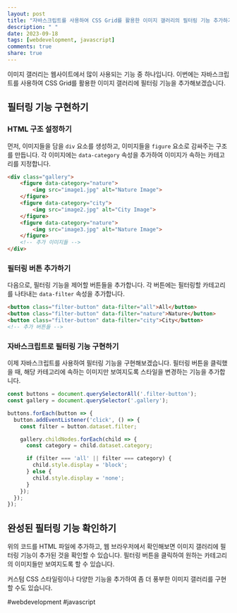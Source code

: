 ```yaml
---
layout: post
title: "자바스크립트를 사용하여 CSS Grid를 활용한 이미지 갤러리의 필터링 기능 추가하기"
description: " "
date: 2023-09-18
tags: [webdevelopment, javascript]
comments: true
share: true
---
```


이미지 갤러리는 웹사이트에서 많이 사용되는 기능 중 하나입니다. 이번에는 자바스크립트를 사용하여 CSS Grid를 활용한 이미지 갤러리에 필터링 기능을 추가해보겠습니다.

## 필터링 기능 구현하기

### HTML 구조 설정하기

먼저, 이미지들을 담을 `div` 요소를 생성하고, 이미지들을 `figure` 요소로 감싸주는 구조를 만듭니다. 각 이미지에는 `data-category` 속성을 추가하여 이미지가 속하는 카테고리를 지정합니다.

```html
<div class="gallery">
    <figure data-category="nature">
        <img src="image1.jpg" alt="Nature Image">
    </figure>
    <figure data-category="city">
        <img src="image2.jpg" alt="City Image">
    </figure>
    <figure data-category="nature">
        <img src="image3.jpg" alt="Nature Image">
    </figure>
    <!-- 추가 이미지들 -->
</div>
```

### 필터링 버튼 추가하기

다음으로, 필터링 기능을 제어할 버튼들을 추가합니다. 각 버튼에는 필터링할 카테고리를 나타내는 `data-filter` 속성을 추가합니다.

```html
<button class="filter-button" data-filter="all">All</button>
<button class="filter-button" data-filter="nature">Nature</button>
<button class="filter-button" data-filter="city">City</button>
<!-- 추가 버튼들 -->
```

### 자바스크립트로 필터링 기능 구현하기

이제 자바스크립트를 사용하여 필터링 기능을 구현해보겠습니다. 필터링 버튼을 클릭했을 때, 해당 카테고리에 속하는 이미지만 보여지도록 스타일을 변경하는 기능을 추가합니다.

```javascript
const buttons = document.querySelectorAll('.filter-button');
const gallery = document.querySelector('.gallery');

buttons.forEach(button => {
  button.addEventListener('click', () => {
    const filter = button.dataset.filter;

    gallery.childNodes.forEach(child => {
      const category = child.dataset.category;

      if (filter === 'all' || filter === category) {
        child.style.display = 'block';
      } else {
        child.style.display = 'none';
      }
    });
  });
});
```

## 완성된 필터링 기능 확인하기

위의 코드를 HTML 파일에 추가하고, 웹 브라우저에서 확인해보면 이미지 갤러리에 필터링 기능이 추가된 것을 확인할 수 있습니다. 필터링 버튼을 클릭하여 원하는 카테고리의 이미지들만 보여지도록 할 수 있습니다.

커스텀 CSS 스타일링이나 다양한 기능을 추가하여 좀 더 풍부한 이미지 갤러리를 구현할 수도 있습니다.

#webdevelopment #javascript